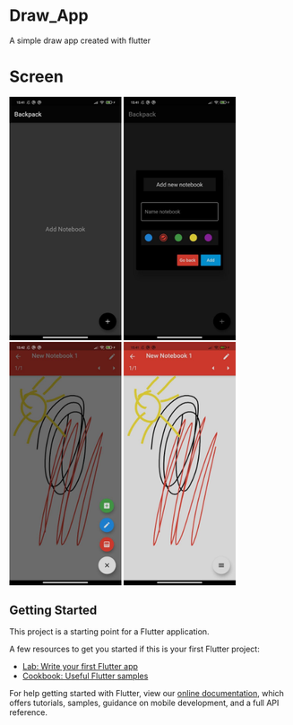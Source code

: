 # Draw_App

A simple draw app created with flutter

# Screen
<img src="https://github.com/Stelk-dev/Draw_App/blob/main/Test_Draw_App/Screen/1.jpg" width=200>
<img src="https://github.com/Stelk-dev/Draw_App/blob/main/Test_Draw_App/Screen/2.jpg" width=200>
<img src="https://github.com/Stelk-dev/Draw_App/blob/main/Test_Draw_App/Screen/3.jpg" width=200>
<img src="https://github.com/Stelk-dev/Draw_App/blob/main/Test_Draw_App/Screen/4.jpg" width=200>

## Getting Started

This project is a starting point for a Flutter application.

A few resources to get you started if this is your first Flutter project:

- [Lab: Write your first Flutter app](https://flutter.dev/docs/get-started/codelab)
- [Cookbook: Useful Flutter samples](https://flutter.dev/docs/cookbook)

For help getting started with Flutter, view our
[online documentation](https://flutter.dev/docs), which offers tutorials,
samples, guidance on mobile development, and a full API reference.
